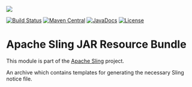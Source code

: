[<img src="http://sling.apache.org/res/logos/sling.png"/>](http://sling.apache.org)

 [![Build Status](https://builds.apache.org/buildStatus/icon?job=sling-apache-sling-jar-resource-bundle-1.8)](https://builds.apache.org/view/S-Z/view/Sling/job/sling-apache-sling-jar-resource-bundle-1.8) [![Maven Central](https://maven-badges.herokuapp.com/maven-central/org.apache.sling/apache-sling-jar-resource-bundle/badge.svg)](http://search.maven.org/#search%7Cga%7C1%7Cg%3A%22org.apache.sling%22%20a%3A%22apache-sling-jar-resource-bundle%22) [![JavaDocs](https://www.javadoc.io/badge/org.apache.sling/apache-sling-jar-resource-bundle.svg)](https://www.javadoc.io/doc/org.apache.sling/apache-sling-jar-resource-bundle) [![License](https://img.shields.io/badge/License-Apache%202.0-blue.svg)](https://www.apache.org/licenses/LICENSE-2.0)

# Apache Sling JAR Resource Bundle

This module is part of the [Apache Sling](https://sling.apache.org) project.

An archive which contains templates for generating the necessary Sling notice file.
